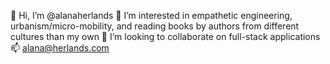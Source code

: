 👋 Hi, I’m @alanaherlands
👀 I’m interested in empathetic engineering, urbanism/micro-mobility, and reading books by authors from different cultures than my own
💞️ I’m looking to collaborate on full-stack applications
📫 alana@herlands.com

<!---
alanaherlands/alanaherlands is a ✨ special ✨ repository because its `README.md` (this file) appears on your GitHub profile.
You can click the Preview link to take a look at your changes.
--->
